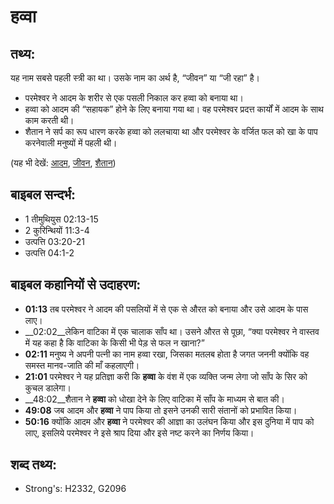 # हव्वा #

## तथ्य: ##

यह नाम सबसे पहली स्त्री का था। उसके नाम का अर्थ है, “जीवन” या “जी रहा” है।

* परमेश्वर ने आदम के शरीर से एक पसली निकाल कर हव्वा को बनाया था।
* हव्वा को आदम की “सहायक” होने के लिए बनाया गया था। वह परमेश्वर प्रदत्त कार्यों में आदम के साथ काम करती थी।
* शैतान ने सर्प का रूप धारण करके हव्वा को ललचाया था और परमेश्वर के वर्जित फल को खा के पाप करनेवाली मनुष्यों में पहली थी।

(यह भी देखें: [आदम](../adam.md), [जीवन](../life.md), [शैतान](../satan.md))

## बाइबल सन्दर्भ: ##

* 1 तीमुथियुस 02:13-15
* 2 कुरिन्थियों 11:3-4
* उत्पत्ति 03:20-21
* उत्पत्ति 04:1-2

## बाइबल कहानियों से उदाहरण: ##

* __01:13__ तब परमेश्वर ने आदम की पसलियों में से एक से औरत को बनाया और उसे आदम के पास लाए।
* __02:02__लेकिन वाटिका में एक चालाक साँप था। उसने औरत से पूछा, “क्या परमेश्वर ने वास्तव में यह कहा है कि वाटिका के किसी भी पेड़ से फल न खाना?”
* __02:11__ मनुष्य ने अपनी पत्नी का नाम हव्वा रखा, जिसका मतलब होता है जगत जननी क्योंकि वह समस्त मानव-जाति की माँ कहलाएगी।
* __21:01__ परमेश्वर ने यह प्रतिज्ञा करी कि __हव्वा__ के वंश में एक व्यक्ति जन्म लेगा जो साँप के सिर को कुचल डालेगा।
* __48:02__शैतान ने __हव्वा__ को धोखा देने के लिए वाटिका में साँप के माध्यम से बात की। 
* __49:08__ जब आदम और __हव्वा__ ने पाप किया तो इसने उनकी सारी संतानों को प्रभावित किया।
* __50:16__ क्योंकि आदम और __हव्वा__ ने परमेश्वर की आज्ञा का उलंघन किया और इस दुनिया में पाप को लाए, इसलिये परमेश्वर ने इसे श्राप दिया और इसे नष्ट करने का निर्णय किया।

## शब्द तथ्य: ##

* Strong's: H2332, G2096
